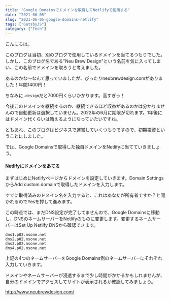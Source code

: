 ```yaml
---
title: "Google Domainsでドメインを取得してNetlifyで使用する"
date: "2021-06-05"
slug: "2021-06-05-google-domains-netlify"
tags: ["GatsbyJS"]
category: ["Tech"]
---
```


こんにちは。

このブログは当初、別のブログで使用しているドメインを当てるつもりでした。しかし、このブログ名である"Neu Brew Design"という名前を気に入ってしまい、この名前でドメインを取ろうと考えました。

あるのかな〜なんて思っていましたが、ぴったりneubrewdesign.comがありました！年間1400円！

ちなみに`.design`だと7000円くらいかかります。高すぎっ！

今後このドメインを継続するのか、継続できるほど収益があるのかは分かりませんので自動更新は選択していません。2022年の6月に期限が切れます。1年後にはドメイン代くらいは賄えるようになっていたいですね。

ともあれ、このブログはビジネスで運営していくつもりですので、初期投資ということにしました。

では、Google Domainsで取得した独自ドメインをNetlifyに当てていきましょう。



#### Netlifyにドメインをあてる

まずはじめにNetlifyページからドメインを設定していきます。Domain SettingsからAdd custom domainで取得したドメインを入力します。

すでに取得済みのドメイン名を入力すると、これはあなたが所有者ですか？と聞かれるのでYesを押して進みます。

この時点では、まだDNS設定が完了してませんので、Google Domainsに移動し、DNSのネームサーバーをNetlifyのものに変更します。変更するネームサーバーはSet Up Netlify DNSから確認できます。

```
dns1.p02.nsone.net
dns2.p02.nsone.net
dns3.p02.nsone.net
dns4.p02.nsone.net
```

上記の4つのネームサーバーをGoogle Domains側のネームサーバーにそれぞれ入力していきます。

ドメインやネームサーバーが浸透するまで少し時間がかかるかもしれませんが、自分のドメインでアクセスしてサイトが表示されるか確認してみましょう。

http://www.neubrewdesign.com/

